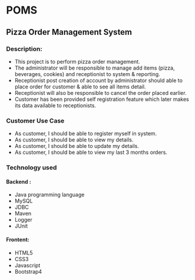 # POMS
## Pizza Order Management System

### Description:
- This project is to perform pizza order management.
- The administrator will be responsible to manage add items (pizza, beverages, cookies) and receptionist to system & reporting.
- Receptionist post creation of account by administrator should able to place order for customer & able to see all items detail.
- Receptionist will also be responsible to cancel the order placed earlier.
- Customer has been provided self registration feature which later makes its data available to receptionists.



### Customer Use Case
- As customer, I should be able to register myself in system.
- As customer, I should be able to view my details.
- As customer, I should be able to update my details.
- As customer, I should be able to view my last 3 months orders.

### Technology used

#### Backend :
- Java programming language
- MySQL
- JDBC
- Maven
- Logger
- JUnit

#### Frontent:
- HTML5
- CSS3
- Javascript
- Bootstrap4
